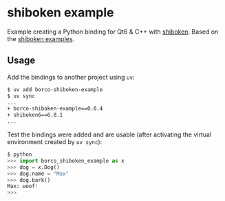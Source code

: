 # shiboken example

Example creating a Python binding for Qt6 & C++ with
[shiboken](https://doc.qt.io/qtforpython-6/shiboken6/index.html). Based on the
[shiboken examples](https://doc.qt.io/qtforpython-6/shiboken6/examples/index.html).

## Usage

Add the bindings to another project using `uv`:

```bash
$ uv add borco-shiboken-example
$ uv sync
...
+ borco-shiboken-example==0.0.4
+ shiboken6==6.8.1
...
```

Test the bindings were added and are usable (after activating the virtual environment created by `uv sync`):

```python
$ python
>>> import borco_shiboken_example as x
>>> dog = x.Dog()
>>> dog.name = "Max"
>>> dog.bark()
Max: woof!
>>>
```
